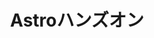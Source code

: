 ---
layout: "../Layouts/HandsOn.astro"
title: "Astroハンズオン"
description: "Astroを触ってみよう"
updateDate: "2023/02/25"
---